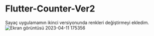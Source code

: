 # Flutter-Counter-Ver2
Sayaç uygulamamın ikinci versiyonunda renkleri değiştirmeyi ekledim.
![Ekran görüntüsü 2023-04-11 175356](https://user-images.githubusercontent.com/95139899/231202599-5bed985b-c0b9-47da-8cf0-6ded72dd4a42.png)
